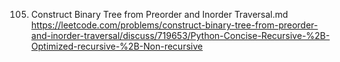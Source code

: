 105. Construct Binary Tree from Preorder and Inorder Traversal.md
	https://leetcode.com/problems/construct-binary-tree-from-preorder-and-inorder-traversal/discuss/719653/Python-Concise-Recursive-%2B-Optimized-recursive-%2B-Non-recursive

